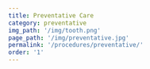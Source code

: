 ```yaml
---
title: Preventative Care
category: preventative
img_path: '/img/tooth.png'
page_path: '/img/preventative.jpg'
permalink: '/procedures/preventative/'
order: '1'
---
```

